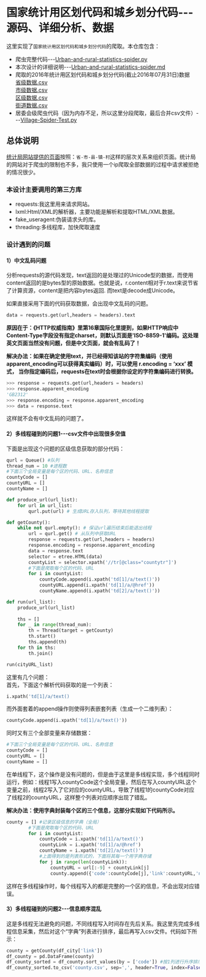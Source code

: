 # 国家统计用区划代码和城乡划分代码---源码、详细分析、数据

这里实现了`国家统计用区划代码和城乡划分代码`的爬取。本仓库包含：
- 爬虫完整代码---[Urban-and-rural-statistics-spider.py](https://github.com/dta0502/China-zoning-code-for-statistics-spider/blob/master/Urban-and-rural-statistics-spider.py)
- 本次设计的详细说明---[Urban-and-rural-statistics-spider.md](https://github.com/dta0502/China-zoning-code-for-statistics-spider/blob/master/Urban-and-rural-statistics-spider.md)
- 爬取的2016年统计用区划代码和城乡划分代码(截止2016年07月31日)数据\
    [省级数据.csv](https://github.com/dta0502/China-zoning-code-for-statistics-spider/blob/master/province.csv)\
    [市级数据.csv](https://github.com/dta0502/China-zoning-code-for-statistics-spider/blob/master/city.csv)\
    [区级数据.csv](https://github.com/dta0502/China-zoning-code-for-statistics-spider/blob/master/county.csv)\
    [街道数据.csv](https://github.com/dta0502/China-zoning-code-for-statistics-spider/blob/master/town.csv)
- 居委会级爬虫代码（因为内存不足，所以这里分段爬取，最后合并csv文件）---[Village-Spider-Test.py](https://github.com/dta0502/China-zoning-code-for-statistics-spider/blob/master/Village-Spider-Test.py)

## 总体说明
[统计局网站提供的页面](http://www.stats.gov.cn/tjsj/tjbz/tjyqhdmhcxhfdm/2016/index.html)按照：`省-市-县-镇-村`这样的层次关系来组织页面。统计局的网站对于爬虫的限制也不多，我只使用一个ip爬取全部数据的过程中请求被拒绝的情况很少。

### 本设计主要调用的第三方库
- requests:我这里用来请求网站。
- lxml:Html/XML的解析器，主要功能是解析和提取HTML/XML数据。
- fake_useragent:伪装请求头的库。
- threading:多线程库，加快爬取速度

### 设计遇到的问题
#### 1）中文乱码问题
分析requests的源代码发现，text返回的是处理过的Unicode型的数据，而使用content返回的是bytes型的原始数据。也就是说，r.content相对于r.text来说节省了计算资源，content是把内容bytes返回. 而text是decode成Unicode。

如果直接采用下面的代码获取数据，会出现中文乱码的问题。
```python
data = requests.get(url,headers = headers).text
```
**原因在于：《HTTP权威指南》里第16章国际化里提到，如果HTTP响应中Content-Type字段没有指定charset，则默认页面是'ISO-8859-1'编码。这处理英文页面当然没有问题，但是中文页面，就会有乱码了！**

**解决办法：如果在确定使用text，并已经得知该站的字符集编码（使用apparent_encoding可以获得真实编码）时，可以使用 r.encoding = ‘xxx’ 模式， 当你指定编码后，requests在text时会根据你设定的字符集编码进行转换。**
```python
>>> response = requests.get(url,headers = headers)
>>> response.apparent_encoding
'GB2312'
>>> response.encoding = response.apparent_encoding
>>> data = response.text
```
这样就不会有中文乱码的问题了。

#### 2）多线程碰到的问题1---csv文件中出现很多空值
下面是出现这个问题的区级信息获取的部分代码：
```python
qurl = Queue() #队列
thread_num = 10 #进程数
#下面三个全局变量是每个区的代码、URL、名称信息
countyCode = []
countyURL = []
countyName = []

def produce_url(url_list):
    for url in url_list:
        qurl.put(url) # 生成URL存入队列，等待其他线程提取

def getCounty():
    while not qurl.empty(): # 保证url遍历结束后能退出线程
        url = qurl.get() # 从队列中获取URL
        response = requests.get(url,headers = headers)
        response.encoding = response.apparent_encoding
        data = response.text
        selector = etree.HTML(data)
        countyList = selector.xpath('//tr[@class="countytr"]')
        #下面是爬取每个区的代码、URL
        for i in countyList:
            countyCode.append(i.xpath('td[1]/a/text()'))
            countyURL.append(i.xpath('td[1]/a/@href'))
            countyName.append(i.xpath('td[2]/a/text()'))

def run(url_list):
    produce_url(url_list)
    
    ths = []
    for _ in range(thread_num):
        th = Thread(target = getCounty)
        th.start()
        ths.append(th)
    for th in ths:
        th.join()

run(cityURL_list)
```
这里有几个问题：\
首先，下面这个解析代码获取的是一个列表：
```python
i.xpath('td[1]/a/text()
```
而外面套着的append操作则使得列表嵌套列表（生成一个二维列表）：
```python
countyCode.append(i.xpath('td[1]/a/text()'))
```
同时又有三个全部变量来存储数据：
```python
#下面三个全局变量是每个区的代码、URL、名称信息
countyCode = []
countyURL = []
countyName = []
```

在单线程下，这个操作是没有问题的，但是由于这里是多线程实现，多个线程同时运行，例如：线程1写入countyCode这个全局变量，然后在写入countyURL这个变量之前，线程2写入了它对应的countyURL，导致了线程1的countyCode对应了线程2的countyURL，这样整个列表对应顺序出现了错乱。

**解决办法：使用字典封装每个区的三个信息，这部分实现如下代码所示。**
```python
county = [] #记录区级信息的字典（全局）
        #下面是爬取每个区的代码、URL
        for i in countyList:
            countyCode = i.xpath('td[1]/a/text()')
            countyLink = i.xpath('td[1]/a/@href')
            countyName = i.xpath('td[2]/a/text()')
            #上面得到的是列表形式的，下面将其每一个用字典存储
            for j in range(len(countyLink)):
                countyURL = url[:-9] + countyLink[j]
                county.append({'code':countyCode[j],'link':countyURL,'name':countyName[j]})
```
这样在多线程操作时，每个线程写入的都是完整的一个区的信息，不会出现对应错误。

#### 3）多线程碰到的问题2---信息顺序混乱
这是多线程无法避免的问题，不同线程写入时间存在先后关系。我这里先完成多线程信息采集，然后对这个“字典”列表进行排序，最后再写入csv文件。代码如下所示：
```python
county = getCounty(df_city['link'])
df_county = pd.DataFrame(county)
df_county_sorted = df_county.sort_values(by = ['code']) #按1列进行升序排序
df_county_sorted.to_csv('county.csv', sep=',', header=True, index=False)
```


